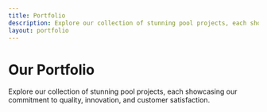 ```yaml
---
title: Portfolio
description: Explore our collection of stunning pool projects, each showcasing our commitment to quality, innovation, and customer satisfaction.
layout: portfolio
---
```


# Our Portfolio

Explore our collection of stunning pool projects, each showcasing our commitment to quality, innovation, and customer satisfaction.
